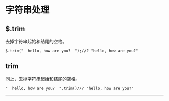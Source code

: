 # 字符串处理

## $.trim

去掉字符串起始和结尾的空格。

```
$.trim("  hello, how are you?  ");//? "hello, how are you?" 
```

## trim

同上，去掉字符串起始和结尾的空格。

```
"  hello, how are you?  ".trim()//? "hello, how are you?" 
```

* * *